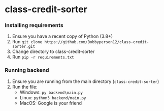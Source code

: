 # class-credit-sorter

### Installing requirements
1. Ensure you have a recent copy of Python (3.8+)
2. Run `git clone https://github.com/Bobbyperson12/class-credit-sorter.git`
3. Change directory to class-credit-sorter
4. Run `pip -r requirements.txt`

### Running backend
1. Ensure you are running from the main directory (`class-credit-sorter`)
2. Run the file:
   - Windows: `py backend\main.py`
   - Linux: `python3 backend/main.py`
   - MacOS: Google is your friend